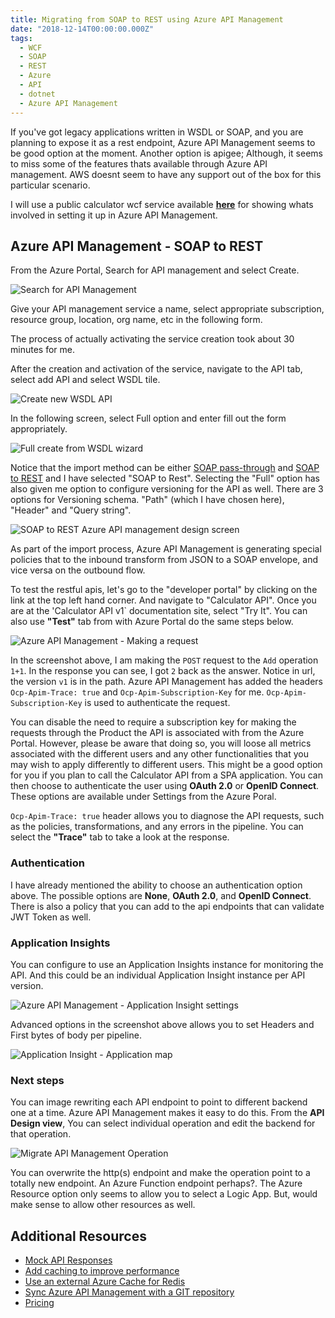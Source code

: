 ```yaml
---
title: Migrating from SOAP to REST using Azure API Management
date: "2018-12-14T00:00:00.000Z"
tags:
  - WCF
  - SOAP
  - REST
  - Azure
  - API
  - dotnet
  - Azure API Management
---
```


If you've got legacy applications written in WSDL or SOAP, and you are planning to expose it as a rest endpoint, Azure API Management seems to be good option at the moment. Another option is apigee; Although, it seems to miss some of the features thats available through Azure API management. AWS doesnt seem to have any support out of the box for this particular scenario.

I will use a public calculator wcf service available [**here**](http://www.dneonline.com/calculator.asmx?wsdl) for showing whats involved in setting it up in Azure API Management.

## Azure API Management - SOAP to REST

From the Azure Portal, Search for API management and select Create.

![Search for API Management](https://res.cloudinary.com/chekkan/image/upload/v1549403306/Screen_Shot_2018-12-14_at_10.15.42_pnulib.png)

Give your API management service a name, select appropriate subscription, resource group, location, org name, etc in the following form.

The process of actually activating the service creation took about 30 minutes for me.

After the creation and activation of the service, navigate to the API tab, select add API and select WSDL tile.

![Create new WSDL API](https://res.cloudinary.com/chekkan/image/upload/v1549403307/Screen_Shot_2018-12-14_at_11.03.00_jyfjl2.png)

In the following screen, select Full option and enter fill out the form appropriately.

![Full create from WSDL wizard](https://res.cloudinary.com/chekkan/image/upload/v1549403307/Screen_Shot_2018-12-14_at_14.16.31_n9sm0l.png)

Notice that the import method can be either [SOAP pass-through](https://blogs.msdn.microsoft.com/apimanagement/2016/10/13/soap-pass-through/) and [SOAP to REST](https://blogs.msdn.microsoft.com/apimanagement/2016/12/14/soap-to-rest/) and I have selected "SOAP to Rest". Selecting the "Full" option has also given me option to configure versioning for the API as well. There are 3 options for Versioning schema. "Path" (which I have chosen here), "Header" and "Query string".

![SOAP to REST Azure API management design screen](https://res.cloudinary.com/chekkan/image/upload/v1549403307/Screen_Shot_2018-12-14_at_14.28.14_vohbsj.png)

As part of the import process, Azure API Management is generating special policies that to the inbound transform from JSON to a SOAP envelope, and vice versa on the outbound flow.

To test the restful apis, let's go to the "developer portal" by clicking on the link at the top left hand corner. And navigate to "Calculator API". Once you are at the 'Calculator API v1\` documentation site, select "Try It". You can also use **"Test"** tab from with Azure Portal do the same steps below.

![Azure API Management - Making a request](https://res.cloudinary.com/chekkan/image/upload/v1549403307/Screen_Shot_2018-12-14_at_14.33.53_cjgjrm.png)

In the screenshot above, I am making the `POST` request to the `Add` operation `1+1`. In the response you can see, I got `2` back as the answer. Notice in url, the version `v1` is in the path. Azure API Management has added the headers `Ocp-Apim-Trace: true` and `Ocp-Apim-Subscription-Key` for me. `Ocp-Apim-Subscription-Key` is used to authenticate the request.

You can disable the need to require a subscription key for making the requests through the Product the API is associated with from the Azure Portal. However, please be aware that doing so, you will loose all metrics associated with the different users and any other functionalities that you may wish to apply differently to different users. This might be a good option for you if you plan to call the Calculator API from a SPA application. You can then choose to authenticate the user using **OAuth 2.0** or **OpenID Connect**. These options are available under Settings from the Azure Poral.

`Ocp-Apim-Trace: true` header allows you to diagnose the API requests, such as the policies, transformations, and any errors in the pipeline. You can select the **"Trace"** tab to take a look at the response.

### Authentication

I have already mentioned the ability to choose an authentication option above. The possible options are **None**, **OAuth 2.0**, and **OpenID Connect**. There is also a policy that you can add to the api endpoints that can validate JWT Token as well.

### Application Insights

You can configure to use an Application Insights instance for monitoring the API. And this could be an individual Application Insight instance per API version.

![Azure API Management - Application Insight settings](https://res.cloudinary.com/chekkan/image/upload/v1549403307/Screen_Shot_2018-12-14_at_15.17.12_gygzjb.png)

Advanced options in the screenshot above allows you to set Headers and First bytes of body per pipeline.

![Application Insight - Application map](https://res.cloudinary.com/chekkan/image/upload/v1549403307/Screen_Shot_2018-12-14_at_15.35.50_d4cs1x.png)

### Next steps

You can image rewriting each API endpoint to point to different backend one at a time. Azure API Management makes it easy to do this. From the **API Design view**, You can select individual operation and edit the backend for that operation.

![Migrate API Management Operation](https://res.cloudinary.com/chekkan/image/upload/v1549403307/Screen_Shot_2018-12-14_at_15.55.36_iontjs.png)

You can overwrite the http(s) endpoint and make the operation point to a totally new endpoint. An Azure Function endpoint perhaps?. The Azure Resource option only seems to allow you to select a Logic App. But, would make sense to allow other resources as well.

## Additional Resources

- [Mock API Responses](https://docs.microsoft.com/en-gb/azure/api-management/mock-api-responses)
- [Add caching to improve performance](https://docs.microsoft.com/en-us/azure/api-management/api-management-howto-cache)
- [Use an external Azure Cache for Redis](https://docs.microsoft.com/en-us/azure/api-management/api-management-howto-cache-external)
- [Sync Azure API Management with a GIT repository](https://docs.microsoft.com/en-us/azure/api-management/api-management-configuration-repository-git)
- [Pricing](https://azure.microsoft.com/en-gb/pricing/details/api-management/)
